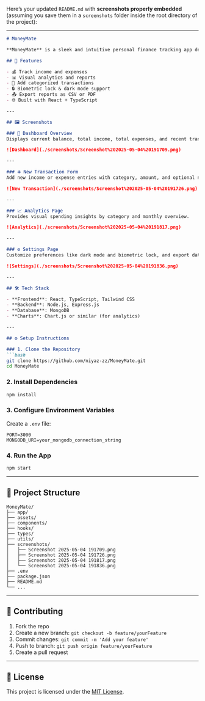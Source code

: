 Here’s your updated `README.md` with **screenshots properly embedded** (assuming you save them in a `screenshots` folder inside the root directory of the project):

---

````markdown
# MoneyMate

**MoneyMate** is a sleek and intuitive personal finance tracking app designed to help users monitor and manage their income and expenses effortlessly.

## 🚀 Features

- 💰 Track income and expenses
- 📊 Visual analytics and reports
- 🧾 Add categorized transactions
- 🔒 Biometric lock & dark mode support
- 📤 Export reports as CSV or PDF
- 🌐 Built with React + TypeScript

---

## 🖼️ Screenshots

### 💼 Dashboard Overview
Displays current balance, total income, total expenses, and recent transactions.

![Dashboard](./screenshots/Screenshot%202025-05-04%20191709.png)

---

### ➕ New Transaction Form
Add new income or expense entries with category, amount, and optional notes.

![New Transaction](./screenshots/Screenshot%202025-05-04%20191726.png)

---

### 📈 Analytics Page
Provides visual spending insights by category and monthly overview.

![Analytics](./screenshots/Screenshot%202025-05-04%20191817.png)

---

### ⚙️ Settings Page
Customize preferences like dark mode and biometric lock, and export data.

![Settings](./screenshots/Screenshot%202025-05-04%20191836.png)

---

## 🛠️ Tech Stack

- **Frontend**: React, TypeScript, Tailwind CSS
- **Backend**: Node.js, Express.js
- **Database**: MongoDB
- **Charts**: Chart.js or similar (for analytics)

---

## ⚙️ Setup Instructions

### 1. Clone the Repository
```bash
git clone https://github.com/niyaz-zz/MoneyMate.git
cd MoneyMate
````

### 2. Install Dependencies

```bash
npm install
```

### 3. Configure Environment Variables

Create a `.env` file:

```env
PORT=3000
MONGODB_URI=your_mongodb_connection_string
```

### 4. Run the App

```bash
npm start
```

---

## 📂 Project Structure

```plaintext
MoneyMate/
├── app/
├── assets/
├── components/
├── hooks/
├── types/
├── utils/
├── screenshots/
│   ├── Screenshot 2025-05-04 191709.png
│   ├── Screenshot 2025-05-04 191726.png
│   ├── Screenshot 2025-05-04 191817.png
│   └── Screenshot 2025-05-04 191836.png
├── .env
├── package.json
├── README.md
└── ...
```

---

## 🤝 Contributing

1. Fork the repo
2. Create a new branch: `git checkout -b feature/yourFeature`
3. Commit changes: `git commit -m 'Add your feature'`
4. Push to branch: `git push origin feature/yourFeature`
5. Create a pull request

---

## 📄 License

This project is licensed under the [MIT License](LICENSE).

